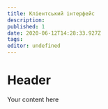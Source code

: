```yaml
---
title: Кліентський інтерфейс
description: 
published: 1
date: 2020-06-12T14:28:33.927Z
tags: 
editor: undefined
---
```


# Header
Your content here